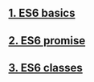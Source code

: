 
## [1. ES6 basics](https://github.com/ehabsmh/alx-backend-javascript/tree/main/0x00-ES6_basic)
## [2. ES6 promise](https://github.com/ehabsmh/alx-backend-javascript/tree/main/0x01-ES6_promise)
## [3. ES6 classes](https://github.com/ehabsmh/alx-backend-javascript/tree/main/0x02-ES6_classes)
